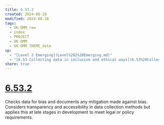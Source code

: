 ```yaml
---
title: 6.53.2
created: 2024-08-28
modified: 2024-08-28
tags:
  - UK-DMM_row
  - index
  - PROJECT
  - UK-DMM
  - UK-DMM_THEME_data
up:
  - "[Level 2 Emerging](Level%202%20Emerging.md)"
  - "[6.53 Collecting data in inclusive and ethical ways](6.53%20Collecting%20data%20in%20inclusive%20and%20ethical%20ways.md)"
share: true
---
```

# [6.53.2](6.53.2.md)

Checks data for bias and documents any mitigation made against bias. Considers transparency and accessibility in data collection methods but applies this at late stages in development to meet legal or policy requirements.
